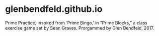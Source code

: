 # glenbendfeld.github.io
Prime Practice, inspired from ‘Prime Bingo,’ in  “Prime Blocks,” a class exercise game set by Sean Graves. 
Prorgammed by Glen Bendfeld, 2017.

